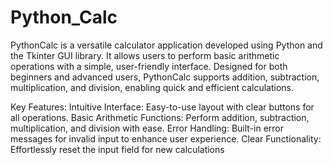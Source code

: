 # Python_Calc
PythonCalc is a versatile calculator application developed using Python and the Tkinter GUI library. It allows users to perform basic arithmetic operations with a simple, user-friendly interface. Designed for both beginners and advanced users, PythonCalc supports addition, subtraction, multiplication, and division, enabling quick and efficient calculations.

Key Features:
Intuitive Interface: Easy-to-use layout with clear buttons for all operations.
Basic Arithmetic Functions: Perform addition, subtraction, multiplication, and division with ease.
Error Handling: Built-in error messages for invalid input to enhance user experience.
Clear Functionality: Effortlessly reset the input field for new calculations

